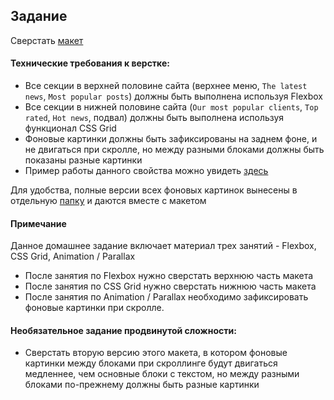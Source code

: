 ## Задание

Сверстать [макет](https://www.figma.com/file/5crsQK67YzIvQCKEGubOMT/Design-Architecture?node-id=0%3A1)

#### Технические требования к верстке:

- Все секции в верхней половине сайта (верхнее меню, `The latest news`, `Most popular posts`) должны быть выполнена используя Flexbox
- Все секции в нижней половине сайта (`Our most popular clients`, `Top rated`, `Hot news`, подвал) должны быть выполнена используя функционал CSS Grid
- Фоновые картинки должны быть зафиксированы на заднем фоне, и не двигаться при скролле, но между разными блоками должны быть показаны разные картинки
- Пример работы данного свойства можно увидеть [здесь](./Preview.gif)

Для удобства, полные версии всех фоновых картинок вынесены в отдельную [папку](img) и даются вместе с макетом 

#### Примечание
Данное домашнее задание включает материал трех занятий - Flexbox, CSS Grid, Animation / Parallax
 - После занятия по Flexbox нужно сверстать верхнюю часть макета
 - После занятия по CSS Grid нужно сверстать нижнюю часть макета
 - После занятия по Animation / Parallax необходимо зафиксировать фоновые картинки при скролле.

#### Необязательное задание продвинутой сложности:
- Сверстать вторую версию этого макета, в котором фоновые картинки между блоками при скроллинге будут двигаться медленнее, чем основные блоки с текстом, но между разными блоками по-прежнему должны быть разные картинки
